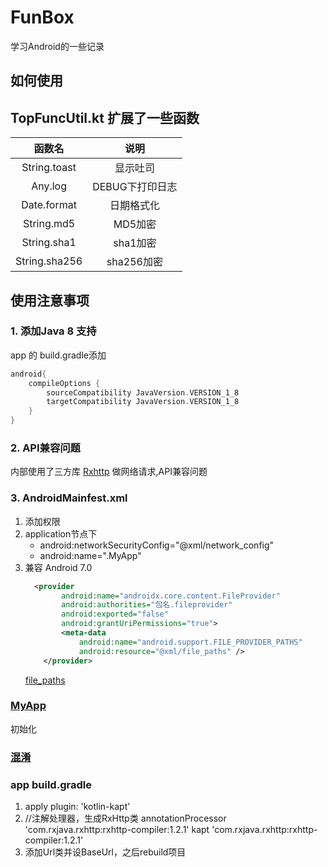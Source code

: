 # FunBox

学习Android的一些记录

## 如何使用


## TopFuncUtil.kt 扩展了一些函数

| 函数名  | 说明 |
|:-:| :-: |
| String.toast | 显示吐司 |
| Any.log | DEBUG下打印日志 |
| Date.format | 日期格式化 |
| String.md5 | MD5加密 |
| String.sha1| sha1加密 |
| String.sha256| sha256加密 |

## 使用注意事项

### 1. 添加Java 8 支持

app 的 build.gradle添加
```groovy
android{
    compileOptions {
        sourceCompatibility JavaVersion.VERSION_1_8
        targetCompatibility JavaVersion.VERSION_1_8
    }
}
```

### 2. API兼容问题

内部使用了三方库 [Rxhttp](https://github.com/liujingxing/RxHttp) 做网络请求,API兼容问题

### 3. AndroidMainfest.xml

1. 添加权限
2. application节点下
    - android:networkSecurityConfig="@xml/network_config"
    - android:name=".MyApp"
3. 兼容 Android 7.0 
    ```xml
      <provider
            android:name="androidx.core.content.FileProvider"
            android:authorities="包名.fileprovider"
            android:exported="false"
            android:grantUriPermissions="true">
            <meta-data
                android:name="android.support.FILE_PROVIDER_PATHS"
                android:resource="@xml/file_paths" />
        </provider>
    ```
    [file_paths](https://github.com/wlDayDayUp/FunBox/blob/master/app/src/main/res/xml/file_paths.xml)
    
### [MyApp](https://github.com/wlDayDayUp/FunBox/blob/master/app/src/main/java/com/wl1217/funbox/MyApp.java)

初始化

### [混淆](https://github.com/wlDayDayUp/FunBox/blob/master/app/proguard-rules.pro)

### app build.gradle

1. apply plugin: 'kotlin-kapt'
2.   //注解处理器，生成RxHttp类
    annotationProcessor 'com.rxjava.rxhttp:rxhttp-compiler:1.2.1'
    kapt 'com.rxjava.rxhttp:rxhttp-compiler:1.2.1'
3. 添加Url类并设BaseUrl，之后rebuild项目